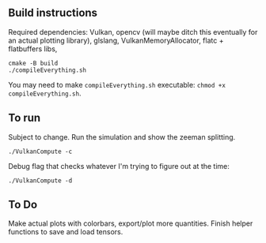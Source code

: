 ## Build instructions
Required dependencies: Vulkan, opencv (will maybe ditch this eventually for an
actual plotting library), glslang, VulkanMemoryAllocator, flatc + flatbuffers libs,

```
cmake -B build
./compileEverything.sh
```
You may need to make `compileEverything.sh` executable: `chmod +x compileEverything.sh`.

## To run
Subject to change. Run the simulation and show the zeeman splitting.
```
./VulkanCompute -c
```
Debug flag that checks whatever I'm trying to figure out at the time:
```
./VulkanCompute -d
```

## To Do
Make actual plots with colorbars, export/plot more quantities. Finish helper
functions to save and load tensors.
